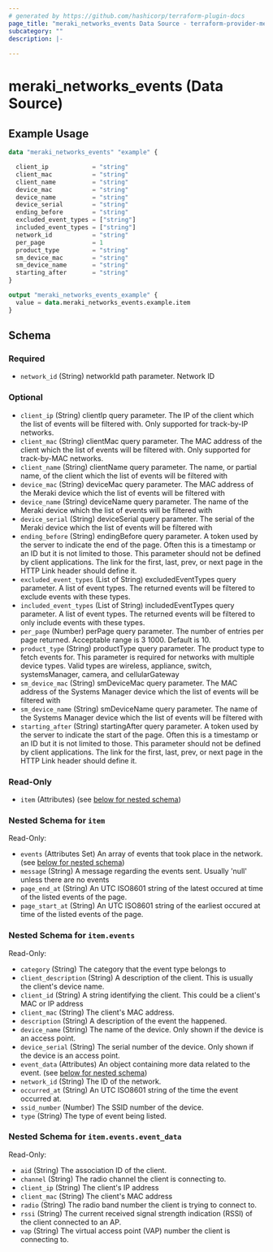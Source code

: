 ```yaml
---
# generated by https://github.com/hashicorp/terraform-plugin-docs
page_title: "meraki_networks_events Data Source - terraform-provider-meraki"
subcategory: ""
description: |-
  
---
```


# meraki_networks_events (Data Source)



## Example Usage

```terraform
data "meraki_networks_events" "example" {

  client_ip            = "string"
  client_mac           = "string"
  client_name          = "string"
  device_mac           = "string"
  device_name          = "string"
  device_serial        = "string"
  ending_before        = "string"
  excluded_event_types = ["string"]
  included_event_types = ["string"]
  network_id           = "string"
  per_page             = 1
  product_type         = "string"
  sm_device_mac        = "string"
  sm_device_name       = "string"
  starting_after       = "string"
}

output "meraki_networks_events_example" {
  value = data.meraki_networks_events.example.item
}
```

<!-- schema generated by tfplugindocs -->
## Schema

### Required

- `network_id` (String) networkId path parameter. Network ID

### Optional

- `client_ip` (String) clientIp query parameter. The IP of the client which the list of events will be filtered with. Only supported for track-by-IP networks.
- `client_mac` (String) clientMac query parameter. The MAC address of the client which the list of events will be filtered with. Only supported for track-by-MAC networks.
- `client_name` (String) clientName query parameter. The name, or partial name, of the client which the list of events will be filtered with
- `device_mac` (String) deviceMac query parameter. The MAC address of the Meraki device which the list of events will be filtered with
- `device_name` (String) deviceName query parameter. The name of the Meraki device which the list of events will be filtered with
- `device_serial` (String) deviceSerial query parameter. The serial of the Meraki device which the list of events will be filtered with
- `ending_before` (String) endingBefore query parameter. A token used by the server to indicate the end of the page. Often this is a timestamp or an ID but it is not limited to those. This parameter should not be defined by client applications. The link for the first, last, prev, or next page in the HTTP Link header should define it.
- `excluded_event_types` (List of String) excludedEventTypes query parameter. A list of event types. The returned events will be filtered to exclude events with these types.
- `included_event_types` (List of String) includedEventTypes query parameter. A list of event types. The returned events will be filtered to only include events with these types.
- `per_page` (Number) perPage query parameter. The number of entries per page returned. Acceptable range is 3 1000. Default is 10.
- `product_type` (String) productType query parameter. The product type to fetch events for. This parameter is required for networks with multiple device types. Valid types are wireless, appliance, switch, systemsManager, camera, and cellularGateway
- `sm_device_mac` (String) smDeviceMac query parameter. The MAC address of the Systems Manager device which the list of events will be filtered with
- `sm_device_name` (String) smDeviceName query parameter. The name of the Systems Manager device which the list of events will be filtered with
- `starting_after` (String) startingAfter query parameter. A token used by the server to indicate the start of the page. Often this is a timestamp or an ID but it is not limited to those. This parameter should not be defined by client applications. The link for the first, last, prev, or next page in the HTTP Link header should define it.

### Read-Only

- `item` (Attributes) (see [below for nested schema](#nestedatt--item))

<a id="nestedatt--item"></a>
### Nested Schema for `item`

Read-Only:

- `events` (Attributes Set) An array of events that took place in the network. (see [below for nested schema](#nestedatt--item--events))
- `message` (String) A message regarding the events sent. Usually 'null' unless there are no events
- `page_end_at` (String) An UTC ISO8601 string of the latest occured at time of the listed events of the page.
- `page_start_at` (String) An UTC ISO8601 string of the earliest occured at time of the listed events of the page.

<a id="nestedatt--item--events"></a>
### Nested Schema for `item.events`

Read-Only:

- `category` (String) The category that the event type belongs to
- `client_description` (String) A description of the client. This is usually the client's device name.
- `client_id` (String) A string identifying the client. This could be a client's MAC or IP address
- `client_mac` (String) The client's MAC address.
- `description` (String) A description of the event the happened.
- `device_name` (String) The name of the device. Only shown if the device is an access point.
- `device_serial` (String) The serial number of the device. Only shown if the device is an access point.
- `event_data` (Attributes) An object containing more data related to the event. (see [below for nested schema](#nestedatt--item--events--event_data))
- `network_id` (String) The ID of the network.
- `occurred_at` (String) An UTC ISO8601 string of the time the event occurred at.
- `ssid_number` (Number) The SSID number of the device.
- `type` (String) The type of event being listed.

<a id="nestedatt--item--events--event_data"></a>
### Nested Schema for `item.events.event_data`

Read-Only:

- `aid` (String) The association ID of the client.
- `channel` (String) The radio channel the client is connecting to.
- `client_ip` (String) The client's IP address
- `client_mac` (String) The client's MAC address
- `radio` (String) The radio band number the client is trying to connect to.
- `rssi` (String) The current received signal strength indication (RSSI) of the client connected to an AP.
- `vap` (String) The virtual access point (VAP) number the client is connecting to.
